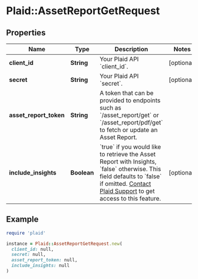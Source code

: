 # Plaid::AssetReportGetRequest

## Properties

| Name | Type | Description | Notes |
| ---- | ---- | ----------- | ----- |
| **client_id** | **String** | Your Plaid API &#x60;client_id&#x60;. | [optional] |
| **secret** | **String** | Your Plaid API &#x60;secret&#x60;. | [optional] |
| **asset_report_token** | **String** | A token that can be provided to endpoints such as &#x60;/asset_report/get&#x60; or &#x60;/asset_report/pdf/get&#x60; to fetch or update an Asset Report. |  |
| **include_insights** | **Boolean** | &#x60;true&#x60; if you would like to retrieve the Asset Report with Insights, &#x60;false&#x60; otherwise. This field defaults to &#x60;false&#x60; if omitted. [Contact Plaid Support](https://dashboard.plaid.com/support) to get access to this feature. | [optional] |

## Example

```ruby
require 'plaid'

instance = Plaid::AssetReportGetRequest.new(
  client_id: null,
  secret: null,
  asset_report_token: null,
  include_insights: null
)
```

